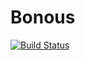 # Bonous

[![Build Status](https://travis-ci.com/nourqweder/Bonous.svg?branch=master)](https://travis-ci.com/nourqweder/Bonous)

